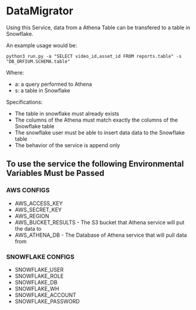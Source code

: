 # DataMigrator

 Using this Service, data from a Athena Table can be transfered to a table in Snowflake.
 
 An example usage would be:

 `python3 run.py -a "SELECT video_id,asset_id FROM reports.table" -s "DB_ORFIUM.SCHEMA.table"`
 
 Where:
 - a: a query performed to Athena
 - s: a table in Snowflake
     
 Specifications:
      
 - The table in snowflake must already exists
 - The columns of the Athena must match exactly the columns of the Snowflake table
 - The snowflake user must be able to insert data data to the Snowflake table
 - The behavior of the service is append only
 
## To use the service the following Environmental Variables Must be Passed
 
### AWS CONFIGS

 - AWS_ACCESS_KEY
 - AWS_SECRET_KEY
 - AWS_REGION  
 - AWS_BUCKET_RESULTS  -  The S3 bucket that Athena service will put the data to
 - AWS_ATHENA_DB  -  The Database of Athena service that will pull data from


### SNOWFLAKE CONFIGS

- SNOWFLAKE_USER
- SNOWFLAKE_ROLE
- SNOWFLAKE_DB
- SNOWFLAKE_WH
- SNOWFLAKE_ACCOUNT
- SNOWFLAKE_PASSWORD
